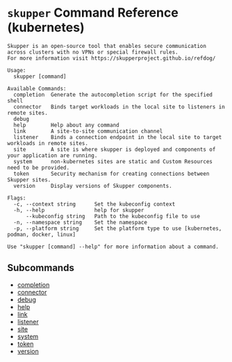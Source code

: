# `skupper` Command Reference (kubernetes)

```
Skupper is an open-source tool that enables secure communication across clusters with no VPNs or special firewall rules.
For more information visit https://skupperproject.github.io/refdog/

Usage:
  skupper [command]

Available Commands:
  completion  Generate the autocompletion script for the specified shell
  connector   Binds target workloads in the local site to listeners in remote sites.
  debug       
  help        Help about any command
  link        A site-to-site communication channel
  listener    Binds a connection endpoint in the local site to target workloads in remote sites.
  site        A site is where skupper is deployed and components of your application are running.
  system      non-kubernetes sites are static and Custom Resources need to be provided.
  token       Security mechanism for creating connections between Skupper sites.
  version     Display versions of Skupper components.

Flags:
  -c, --context string      Set the kubeconfig context
  -h, --help                help for skupper
      --kubeconfig string   Path to the kubeconfig file to use
  -n, --namespace string    Set the namespace
  -p, --platform string     Set the platform type to use [kubernetes, podman, docker, linux]

Use "skupper [command] --help" for more information about a command.
```

## Subcommands
- [completion](./skupper_completion.md)
- [connector](./skupper_connector.md)
- [debug](./skupper_debug.md)
- [help](./skupper_help.md)
- [link](./skupper_link.md)
- [listener](./skupper_listener.md)
- [site](./skupper_site.md)
- [system](./skupper_system.md)
- [token](./skupper_token.md)
- [version](./skupper_version.md)
